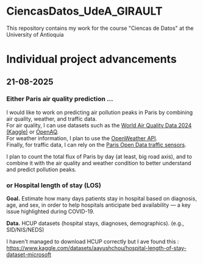 # CiencasDatos_UdeA_GIRAULT
This repository contains my work for the course "Ciencas de Datos" at the University of Antioquia

# Individual project advancements

## 21-08-2025

### Either Paris air quality prediction ...

I would like to work on predicting air pollution peaks in Paris by combining air quality, weather, and traffic data.  
For air quality, I can use datasets such as the [World Air Quality Data 2024 (Kaggle)](https://www.kaggle.com/datasets/kanchana1990/world-air-quality-data-2024-updated/data) or [OpenAQ](https://openaq.org/).  
For weather information, I plan to use the [OpenWeather API](https://openweathermap.org/api).  
Finally, for traffic data, I can rely on the [Paris Open Data traffic sensors](opendata.paris.fr/explore/dataset/comptages-routiers-permanents/table/?disjunctive.libelle&disjunctive.libelle_nd_amont&disjunctive.libelle_nd_aval&disjunctive.etat_trafic&sort=t_1h).

I plan to count the total flux of Paris by day (at least, big road axis), and to combine it with the air quality and weather condition to better understand and predict pollution peaks.

### or Hospital length of stay (LOS)

**Goal.** Estimate how many days patients stay in hospital based on diagnosis, age, and sex, in order to help hospitals anticipate bed availability — a key issue highlighted during COVID-19.  

**Data.** HCUP datasets (hospital stays, diagnoses, demographics).  (e.g., SID/NIS/NEDS)

I haven't managed to download HCUP correctly but I ave found this : https://www.kaggle.com/datasets/aayushchou/hospital-length-of-stay-dataset-microsoft








